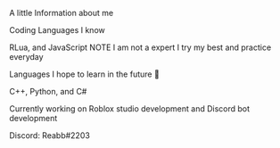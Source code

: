 A little Information about me 

Coding Languages I know 

RLua, and JavaScript NOTE I am not a expert I try my best and practice everyday 

Languages I hope to learn in the future 👀

C++, Python, and C#

Currently working on Roblox studio development and Discord bot development 

Discord: Reabb#2203


<!---
Reabbb/Reabbb is a ✨ special ✨ repository because its `README.md` (this file) appears on your GitHub profile.
You can click the Preview link to take a look at your changes.
--->
